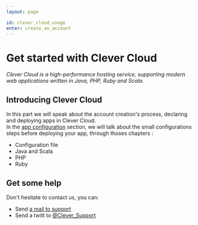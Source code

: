 ```yaml
---
layout: page

id: clever_cloud_usage
enter: create_an_account
---
```

# Get started with Clever Cloud

*Clever Cloud is a high-performance hosting service, supporting modern web applications written in Java, PHP, Ruby and Scala.*

## Introducing Clever Cloud

In this part we will speak about the account creation's process, declaring and deploying apps in Clever Cloud.  
In the <a href="/app-configuration.html">app configuration</a> section, we will talk about the small configurations steps before deploying your app, through thoses chapters&nbsp;:
* Configuration file
* Java and Scala
* PHP 
* Ruby 




## Get some help

Don't hesitate to contact us, you can:
* Send <a href="mailto:support@clever-cloud.com">a mail to support</a>
* Send a twitt to <a href="http://twitter.com/Clever_Support">@Clever_Support</a>


